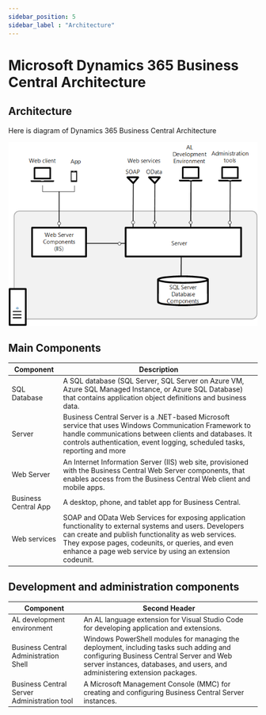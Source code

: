 ```yaml
---
sidebar_position: 5
sidebar_label : "Architecture"
---
```

# Microsoft Dynamics 365 Business Central Architecture

## Architecture

Here is diagram of Dynamics 365 Business Central Architecture

![image](img/architecture-overview.png)

## Main Components

| Component  | Description |
| ------------- | ------------- |
| SQL Database | A SQL database (SQL Server, SQL Server on Azure VM, Azure SQL Managed Instance, or Azure SQL Database) that contains application object definitions and business data.|
| Server | Business Central Server is a .NET-based Microsoft service that uses Windows Communication Framework to handle communications between clients and databases. It controls authentication, event logging, scheduled tasks, reporting and more |
| Web Server | An Internet Information Server (IIS) web site, provisioned with the Business Central Web Server components, that enables access from the Business Central Web client and mobile apps. |
| Business Central App | A desktop, phone, and tablet app for Business Central.|
| Web services| SOAP and OData Web Services for exposing application functionality to external systems and users. Developers can create and publish functionality as web services. They expose pages, codeunits, or queries, and even enhance a page web service by using an extension codeunit.|

## Development and administration components

| Component  | Second Header |
| ------------- | ------------- |
| AL development environment | An AL language extension for Visual Studio Code for developing application and extensions.|
| Business Central Administration Shell | Windows PowerShell modules for managing the deployment, including tasks such adding and configuring Business Central Server and Web server instances, databases, and users, and administering extension packages.|
| Business Central Server Administration tool | A Microsoft Management Console (MMC) for creating and configuring Business Central Server instances. |
